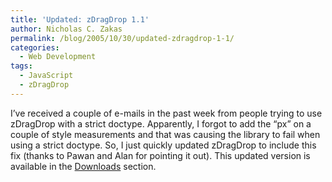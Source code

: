 ```yaml
---
title: 'Updated: zDragDrop 1.1'
author: Nicholas C. Zakas
permalink: /blog/2005/10/30/updated-zdragdrop-1-1/
categories:
  - Web Development
tags:
  - JavaScript
  - zDragDrop
---
```

I&#8217;ve received a couple of e-mails in the past week from people trying to use zDragDrop with a strict doctype. Apparently, I forgot to add the &#8220;px&#8221; on a couple of style measurements and that was causing the library to fail when using a strict doctype. So, I just quickly updated zDragDrop to include this fix (thanks to Pawan and Alan for pointing it out). This updated version is available in the <a title="Downloads" rel="internal" href="/downloads">Downloads</a> section.
